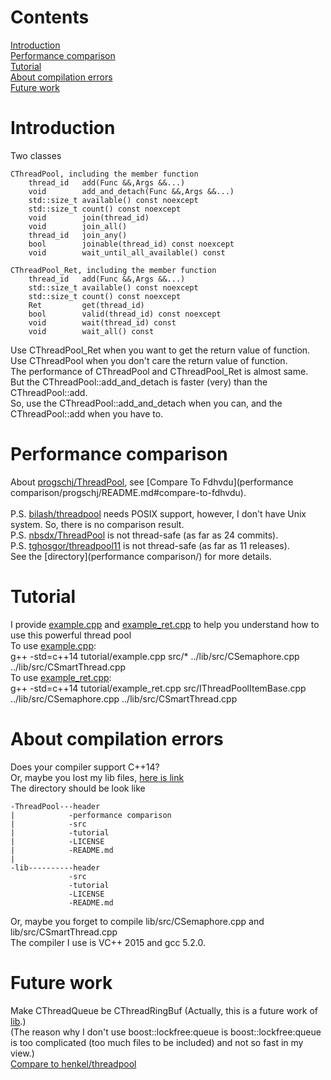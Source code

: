 # Contents
[Introduction](https://github.com/Fdhvdu/ThreadPool/blob/master/README.md#introduction)<br>
[Performance comparison](https://github.com/Fdhvdu/ThreadPool/blob/master/README.md#performance-comparison)<br>
[Tutorial](https://github.com/Fdhvdu/ThreadPool/blob/master/README.md#tutorial)<br>
[About compilation errors](https://github.com/Fdhvdu/ThreadPool/blob/master/README.md#about-compilation-errors)<br>
[Future work](https://github.com/Fdhvdu/ThreadPool/blob/master/README.md#future-work)
# Introduction
Two classes

	CThreadPool, including the member function
		thread_id	add(Func &&,Args &&...)
		void		add_and_detach(Func &&,Args &&...)
		std::size_t	available() const noexcept
		std::size_t	count() const noexcept
		void		join(thread_id)
		void		join_all()
		thread_id	join_any()
		bool		joinable(thread_id) const noexcept
		void 		wait_until_all_available() const
		
	CThreadPool_Ret, including the member function
		thread_id	add(Func &&,Args &&...)
		std::size_t	available() const noexcept
		std::size_t	count() const noexcept
		Ret			get(thread_id)
		bool		valid(thread_id) const noexcept
		void		wait(thread_id) const
		void 		wait_all() const
Use CThreadPool_Ret when you want to get the return value of function.<br>
Use CThreadPool when you don't care the return value of function.<br>
The performance of CThreadPool and CThreadPool_Ret is almost same.<br>
But the CThreadPool::add_and_detach is faster (very) than the CThreadPool::add.<br>
So, use the CThreadPool::add_and_detach when you can, and the CThreadPool::add when you have to.
# Performance comparison
About [progschj/ThreadPool](https://github.com/progschj/ThreadPool), see [Compare To Fdhvdu](performance comparison/progschj/README.md#compare-to-fdhvdu).<br><br>
P.S. [bilash/threadpool](https://github.com/bilash/threadpool) needs POSIX support, however, I don't have Unix system. So, there is no comparison result.<br>
P.S. [nbsdx/ThreadPool](https://github.com/nbsdx/ThreadPool) is not thread-safe (as far as 24 commits).<br>
P.S. [tghosgor/threadpool11](https://github.com/tghosgor/threadpool11) is not thread-safe (as far as 11 releases).<br>
See the [directory](performance comparison/) for more details.
# Tutorial
I provide [example.cpp](tutorial/example.cpp) and [example_ret.cpp](tutorial/example_ret.cpp) to help you understand how to use this powerful thread pool<br>
To use [example.cpp](tutorial/example.cpp):<br>
g++ -std=c++14 tutorial/example.cpp src/* ../lib/src/CSemaphore.cpp ../lib/src/CSmartThread.cpp<br>
To use [example_ret.cpp](tutorial/example_ret.cpp):<br>
g++ -std=c++14 tutorial/example_ret.cpp src/IThreadPoolItemBase.cpp ../lib/src/CSemaphore.cpp ../lib/src/CSmartThread.cpp
# About compilation errors
Does your compiler support C++14?<br>
Or, maybe you lost my lib files, [here is link](https://github.com/Fdhvdu/lib)<br>
The directory should be look like

	-ThreadPool---header
	|            -performance comparison
	|            -src
	|            -tutorial
	|            -LICENSE
	|            -README.md
	|
	-lib----------header
	             -src
	             -tutorial
	             -LICENSE
	             -README.md
Or, maybe you forget to compile lib/src/CSemaphore.cpp and lib/src/CSmartThread.cpp<br>
The compiler I use is VC++ 2015 and gcc 5.2.0.
# Future work
Make CThreadQueue be CThreadRingBuf (Actually, this is a future work of [lib](https://github.com/Fdhvdu/lib).)<br>
(The reason why I don't use boost::lockfree:queue is boost::lockfree:queue is too complicated (too much files to be included) and not so fast in my view.)<br>
[Compare to henkel/threadpool](https://github.com/henkel/threadpool)
